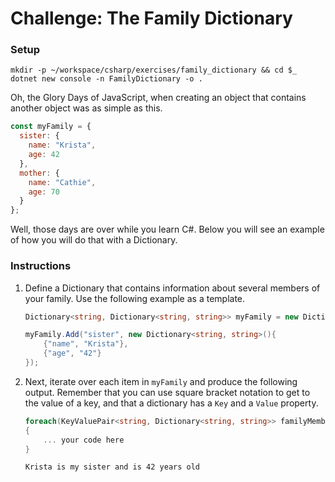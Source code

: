 # Challenge: The Family Dictionary

### Setup

```
mkdir -p ~/workspace/csharp/exercises/family_dictionary && cd $_
dotnet new console -n FamilyDictionary -o .
```

Oh, the Glory Days of JavaScript, when creating an object that contains another object was as simple as this.

```js
const myFamily = {
  sister: {
    name: "Krista",
    age: 42
  },
  mother: {
    name: "Cathie",
    age: 70
  }
};
```

Well, those days are over while you learn C#. Below you will see an example of how you will do that with a Dictionary.

### Instructions

1. Define a Dictionary that contains information about several members of your family. Use the following example as a template.

   ```cs
   Dictionary<string, Dictionary<string, string>> myFamily = new Dictionary<string, Dictionary<string, string>>();

   myFamily.Add("sister", new Dictionary<string, string>(){
       {"name", "Krista"},
       {"age", "42"}
   });
   ```

2. Next, iterate over each item in `myFamily` and produce the following output. Remember that you can use square bracket notation to get to the value of a key, and that a dictionary has a `Key` and a `Value` property.

   ```cs
   foreach(KeyValuePair<string, Dictionary<string, string>> familyMember in myFamily)
   {
       ... your code here
   }
   ```

   ```sh
   Krista is my sister and is 42 years old
   ```
